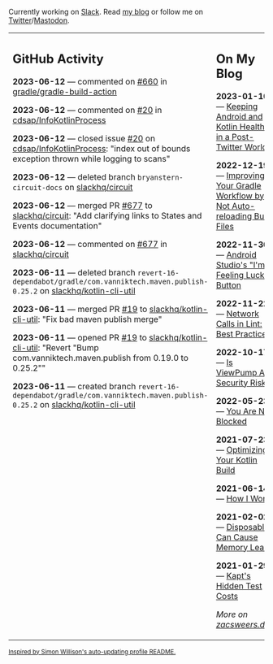 Currently working on [Slack](https://slack.com/). Read [my blog](https://zacsweers.dev/) or follow me on [Twitter](https://twitter.com/ZacSweers)/[Mastodon](https://hachyderm.io/@ZacSweers).

<table><tr><td valign="top" width="60%">

## GitHub Activity
<!-- githubActivity starts -->
**2023-06-12** — commented on [#660](https://github.com/gradle/gradle-build-action/issues/660#issuecomment-1587886964) in [gradle/gradle-build-action](https://github.com/gradle/gradle-build-action)

**2023-06-12** — commented on [#20](https://github.com/cdsap/InfoKotlinProcess/issues/20#issuecomment-1587583400) in [cdsap/InfoKotlinProcess](https://github.com/cdsap/InfoKotlinProcess)

**2023-06-12** — closed issue [#20](https://github.com/cdsap/InfoKotlinProcess/issues/20) on [cdsap/InfoKotlinProcess](https://github.com/cdsap/InfoKotlinProcess): "index out of bounds exception thrown while logging to scans"

**2023-06-12** — deleted branch `bryanstern-circuit-docs` on [slackhq/circuit](https://github.com/slackhq/circuit)

**2023-06-12** — merged PR [#677](https://github.com/slackhq/circuit/pull/677) to [slackhq/circuit](https://github.com/slackhq/circuit): "Add clarifying links to States and Events documentation"

**2023-06-12** — commented on [#677](https://github.com/slackhq/circuit/pull/677#issuecomment-1587475230) in [slackhq/circuit](https://github.com/slackhq/circuit)

**2023-06-11** — deleted branch `revert-16-dependabot/gradle/com.vanniktech.maven.publish-0.25.2` on [slackhq/kotlin-cli-util](https://github.com/slackhq/kotlin-cli-util)

**2023-06-11** — merged PR [#19](https://github.com/slackhq/kotlin-cli-util/pull/19) to [slackhq/kotlin-cli-util](https://github.com/slackhq/kotlin-cli-util): "Fix bad maven publish merge"

**2023-06-11** — opened PR [#19](https://github.com/slackhq/kotlin-cli-util/pull/19) to [slackhq/kotlin-cli-util](https://github.com/slackhq/kotlin-cli-util): "Revert "Bump com.vanniktech.maven.publish from 0.19.0 to 0.25.2""

**2023-06-11** — created branch `revert-16-dependabot/gradle/com.vanniktech.maven.publish-0.25.2` on [slackhq/kotlin-cli-util](https://github.com/slackhq/kotlin-cli-util)
<!-- githubActivity ends -->
</td><td valign="top" width="40%">

## On My Blog
<!-- blog starts -->
**2023-01-10** — [Keeping Android and Kotlin Healthy in a Post-Twitter World](https://www.zacsweers.dev/keeping-android-healthy/)

**2022-12-19** — [Improving Your Gradle Workflow by Not Auto-reloading Build Files](https://www.zacsweers.dev/improving-your-workflow-by-not-auto-reloading-build-files/)

**2022-11-30** — [Android Studio's "I'm Feeling Lucky" Button](https://www.zacsweers.dev/android-studios-im-feeling-lucky-button/)

**2022-11-22** — [Network Calls in Lint: Best Practices](https://www.zacsweers.dev/network-calls-in-lint-best-practices/)

**2022-10-17** — [Is ViewPump A Security Risk?](https://www.zacsweers.dev/is-viewpump-a-security-risk/)

**2022-05-23** — [You Are Not Blocked](https://www.zacsweers.dev/you-are-not-blocked/)

**2021-07-23** — [Optimizing Your Kotlin Build](https://www.zacsweers.dev/optimizing-your-kotlin-build/)

**2021-06-14** — [How I Work](https://www.zacsweers.dev/how-i-work/)

**2021-02-02** — [Disposables Can Cause Memory Leaks](https://www.zacsweers.dev/disposables-can-cause-memory-leaks/)

**2021-01-29** — [Kapt's Hidden Test Costs](https://www.zacsweers.dev/kapts-hidden-test-costs/)
<!-- blog ends -->
_More on [zacsweers.dev](https://zacsweers.dev/)_
</td></tr></table>

<sub><a href="https://simonwillison.net/2020/Jul/10/self-updating-profile-readme/">Inspired by Simon Willison's auto-updating profile README.</a></sub>